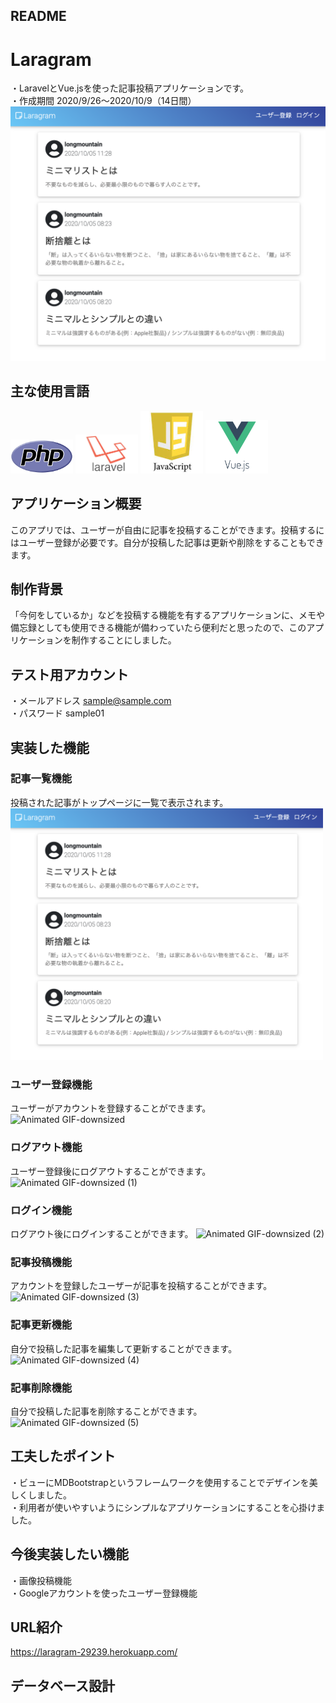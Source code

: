 ## README

# Laragram
・LaravelとVue.jsを使った記事投稿アプリケーションです。  
・作成期間 2020/9/26〜2020/10/9（14日間） 
<img src="https://github.com/longmt0225/laravel/blob/main/image.index.png">

## 主な使用言語
<img src="https://github.com/longmt0225/laravel/blob/main/image.php.png" width="100px"> <img src="https://github.com/longmt0225/laravel/blob/main/image.Laravel.jpg" width="100px"> <img src="https://github.com/longmt0225/laravel/blob/main/image.JavaScript.jpeg" width="100px"> <img src="https://github.com/longmt0225/laravel/blob/main/image.Vuejs.png" width="100px">  

## アプリケーション概要
このアプリでは、ユーザーが自由に記事を投稿することができます。投稿するにはユーザー登録が必要です。自分が投稿した記事は更新や削除をすることもできます。  

## 制作背景
「今何をしているか」などを投稿する機能を有するアプリケーションに、メモや備忘録としても使用できる機能が備わっていたら便利だと思ったので、このアプリケーションを制作することにしました。  

## テスト用アカウント
・メールアドレス sample@sample.com  
・パスワード sample01  

## 実装した機能
### 記事一覧機能  
投稿された記事がトップページに一覧で表示されます。
<img src="https://github.com/longmt0225/laravel/blob/main/image.index.png" width="500px">

### ユーザー登録機能  
ユーザーがアカウントを登録することができます。  
![Animated GIF-downsized](https://user-images.githubusercontent.com/69623233/95037912-a0ddfb80-0707-11eb-862c-1da96af3763b.gif)

### ログアウト機能  
ユーザー登録後にログアウトすることができます。
![Animated GIF-downsized (1)](https://user-images.githubusercontent.com/69623233/95038268-adaf1f00-0708-11eb-8695-6ea9fc8f01ec.gif)

### ログイン機能
ログアウト後にログインすることができます。
![Animated GIF-downsized (2)](https://user-images.githubusercontent.com/69623233/95038681-b5bb8e80-0709-11eb-8c75-45c98ceecb50.gif)

### 記事投稿機能
アカウントを登録したユーザーが記事を投稿することができます。
![Animated GIF-downsized (3)](https://user-images.githubusercontent.com/69623233/95039524-fae0c000-070b-11eb-9b1e-922e3f9b7f54.gif)

### 記事更新機能
自分で投稿した記事を編集して更新することができます。
![Animated GIF-downsized (4)](https://user-images.githubusercontent.com/69623233/95040102-a63e4480-070d-11eb-9c88-1827faf7b9db.gif)

### 記事削除機能
自分で投稿した記事を削除することができます。
![Animated GIF-downsized (5)](https://user-images.githubusercontent.com/69623233/95040360-6592fb00-070e-11eb-8aa3-73fd31c886ab.gif)

## 工夫したポイント
・ビューにMDBootstrapというフレームワークを使用することでデザインを美しくしました。  
・利用者が使いやすいようにシンプルなアプリケーションにすることを心掛けました。

## 今後実装したい機能
・画像投稿機能  
・Googleアカウントを使ったユーザー登録機能

## URL紹介
https://laragram-29239.herokuapp.com/

## データベース設計


